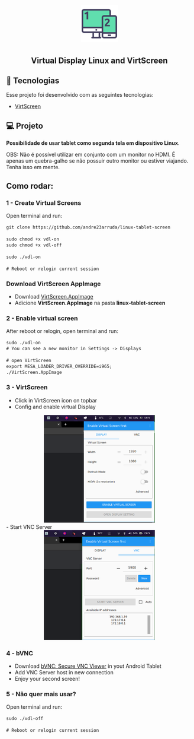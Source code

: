 <h1 align="center">
    <img alt="Virtual Display Linux and VirtScreen" src=".github/icon.svg" width="100px" />
</h1>

<h2 align="center">
  Virtual Display Linux and VirtScreen
</h2>

## 🚀 Tecnologias
Esse projeto foi desenvolvido com as seguintes tecnologias:
- [VirtScreen](https://github.com/kbumsik/VirtScreen)

## 💻 Projeto
**Possibilidade de usar tablet como segunda tela em dispositivo Linux**.

OBS: Não é possível utilizar em conjunto com um monitor no HDMI. É apenas um quebra-galho se não possuir outro monitor ou estiver viajando. Tenha isso em mente.

## Como rodar:
### 1 - Create Virtual Screens
Open terminal and run:
```shell
git clone https://github.com/andre23arruda/linux-tablet-screen

sudo chmod +x vdl-on
sudo chmod +x vdl-off

sudo ./vdl-on

# Reboot or relogin current session
```

### Download VirtScreen AppImage
- Download [VirtScreen.AppImage](https://github.com/kbumsik/VirtScreen/releases/download/0.3.1/VirtScreen.AppImage)
- Adicione __VirtScreen.AppImage__ na pasta __linux-tablet-screen__

### 2 - Enable virtual screen
After reboot or relogin, open terminal and run:
```shell
sudo ./vdl-on
# You can see a new monitor in Settings -> Displays

# open VirtScreen
export MESA_LOADER_DRIVER_OVERRIDE=i965;
./VirtScreen.AppImage
```

### 3 - VirtScreen
- Click in VirtScreen icon on topbar
- Config and enable virtual Display
<div align="center">
    <img alt="Screen 1" title="Screen 1" src=".github/img-1.png" width="300px" />
</div>
- Start VNC Server
<div align="center">
    <img alt="Screen 2" title="Screen 2" src=".github/img-2.png" width="300px" />
</div>

### 4 - bVNC
- Download [bVNC: Secure VNC Viewer](https://play.google.com/store/apps/details?id=com.iiordanov.freebVNC&hl=pt_BR&gl=US) in yout Android Tablet
- Add VNC Server host in new connection
- Enjoy your second screen!


### 5 - Não quer mais usar?
Open terminal and run:
```shell
sudo ./vdl-off

# Reboot or relogin current session
```
